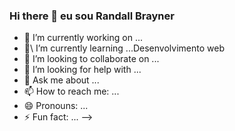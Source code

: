 ### Hi there 👋 eu sou Randall Brayner

- 🔭 I’m currently working on ...
- 🌱\ I’m currently learning ...Desenvolvimento web
- 👯 I’m looking to collaborate on ...
- 🤔 I’m looking for help with ...
- 💬 Ask me about ...
- 📫 How to reach me: ...
- 😄 Pronouns: ...
- ⚡ Fun fact: ...
-->
